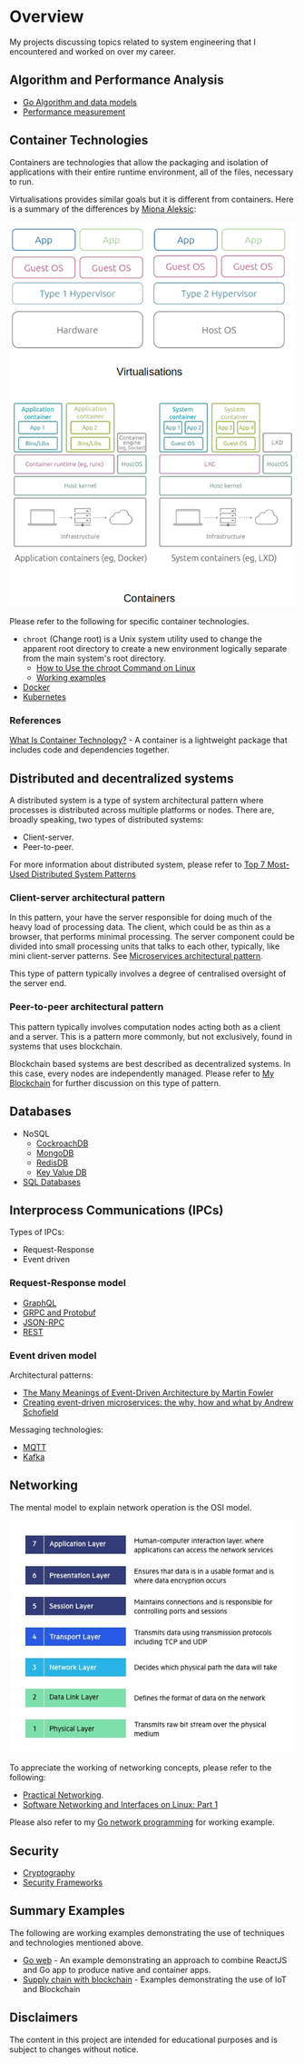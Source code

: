 # Overview

My projects discussing topics related to system engineering that I encountered and worked on over my career.

## Algorithm and Performance Analysis

* [Go Algorithm and data models](https://github.com/paulwizviz/go-algo)
* [Performance measurement](https://github.com/paulwizviz/compute-performance.git)

## Container Technologies

Containers are technologies that allow the packaging and isolation of applications with their entire runtime environment, all of the files, necessary to run.

Virtualisations provides similar goals but it is different from containers. Here is a summary of the differences by [Miona Aleksic](https://ubuntu.com/blog/containerization-vs-virtualization):

![vm vs containers](./assets/img//vm-vs-containers.png)

Please refer to the following for specific container technologies.

* `chroot` (Change root) is a Unix system utility used to change the apparent root directory to create a new environment logically separate from the main system's root directory.
    * [How to Use the chroot Command on Linux](https://www.howtogeek.com/441534/how-to-use-the-chroot-command-on-linux/)
    * [Working examples](./examples/chroot/jailer.sh)
* [Docker](https://github.com/paulwizviz/learn-docker.git)
* [Kubernetes](https://github.com/paulwizviz/learn-k8s.git)

### References

[What Is Container Technology?](https://www.solarwinds.com/resources/it-glossary/container) - A container is a lightweight package that includes code and dependencies together.

## Distributed and decentralized systems

A distributed system is a type of system architectural pattern where processes is distributed across multiple platforms or nodes. There are, broadly speaking, two types of distributed systems:

* Client-server.
* Peer-to-peer.

For more information about distributed system, please refer to [Top 7 Most-Used Distributed System Patterns](https://www.youtube.com/watch?v=nH4qjmP2KEE)

### Client-server architectural pattern

In this pattern, your have the server responsible for doing much of the heavy load of processing data. The client, which could be as thin as a browser, that performs minimal processing. The server component could be divided into small processing units that talks to each other, typically, like mini client-server patterns. See [Microservices architectural pattern](https://github.com/paulwizviz/learn-microservices).

This type of pattern typically involves a degree of centralised oversight of the server end.

### Peer-to-peer architectural pattern

This pattern typically involves computation nodes acting both as a client and a server. This is a pattern more commonly, but not exclusively, found in systems that uses blockchain.

Blockchain based systems are best described as decentralized systems. In this case, every nodes are independently managed.  Please refer to [My Blockchain](https://github.com/paulwizviz/my-blockchain) for further discussion on this type of pattern.

## Databases

* NoSQL
    * [CockroachDB](https://github.com/paulwizviz/learn-cockroachdb)
    * [MongoDB](https://github.com/paulwizviz/learn-mongodb)
    * [RedisDB](https://github.com/paulwizviz/learn-redis)
    * [Key Value DB](https://github.com/paulwizviz/learn-keyvaluedb)
* [SQL Databases](https://github.com/paulwizviz/learn-sql)


## Interprocess Communications (IPCs)

Types of IPCs:

* Request-Response
* Event driven

### Request-Response model

* [GraphQL](https://github.com/paulwizviz/learn-graphql)
* [GRPC and Protobuf](https://github.com/paulwizviz/protobuf-lib-template)
* [JSON-RPC](https://github.com/paulwizviz/learn-jsonrpc.git)
* [REST](https://github.com/paulwizviz/learn-rest)

### Event driven model

Architectural patterns:

* [The Many Meanings of Event-Driven Architecture by Martin Fowler](https://www.youtube.com/watch?v=STKCRSUsyP0)
* [Creating event-driven microservices: the why, how and what by Andrew Schofield](https://www.youtube.com/watch?v=ksRCq0BJef8)

Messaging technologies:

* [MQTT](https://github.com/paulwizviz/learn-mqtt)
* [Kafka](https://github.com/paulwizviz/learn-kafka)

## Networking

The mental model to explain network operation is the OSI model.

![OSI Model](./assets/img/OSI-7-layers.jpg)

To appreciate the working of networking concepts, please refer to the following:

* [Practical Networking](https://www.youtube.com/watch?v=bj-Yfakjllc&list=PLIFyRwBY_4bRLmKfP1KnZA6rZbRHtxmXi).
* [Software Networking and Interfaces on Linux: Part 1](https://www.youtube.com/watch?v=EnAZB8GI97c)

Please also refer to my [Go network programming](https://github.com/paulwizviz/go-networking.git) for working example.

## Security

* [Cryptography](https://github.com/paulwizviz/learn-crypto)
* [Security Frameworks](https://github.com/paulwizviz/learn-security)

## Summary Examples

The following are working examples demonstrating the use of techniques and technologies mentioned above. 

* [Go web](https://github.com/paulwizviz/go-web) - An example demonstrating an approach to combine ReactJS and Go app to produce native and container apps.
* [Supply chain with blockchain](https://github.com/paulwizviz/mengawas) - Examples demonstrating the use of IoT and Blockchain

## Disclaimers

The content in this project are intended for educational purposes and is subject to changes without notice.